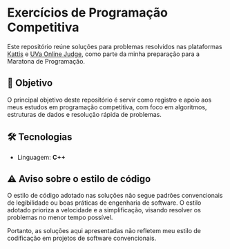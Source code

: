 # Exercícios de Programação Competitiva

Este repositório reúne soluções para problemas resolvidos nas plataformas [Kattis](https://open.kattis.com/) e [UVa Online Judge](https://onlinejudge.org/), como parte da minha preparação para a Maratona de Programação.

## 🧠 Objetivo

O principal objetivo deste repositório é servir como registro e apoio aos meus estudos em programação competitiva, com foco em algoritmos, estruturas de dados e resolução rápida de problemas.

## 🛠️ Tecnologias

- Linguagem: **C++**

## ⚠️ Aviso sobre o estilo de código

O estilo de código adotado nas soluções não segue padrões convencionais de legibilidade ou boas práticas de engenharia de software. O estilo adotado prioriza a velocidade e a simplificação, visando resolver os problemas no menor tempo possível.

Portanto, as soluções aqui apresentadas não refletem meu estilo de codificação em projetos de software convencionais.
